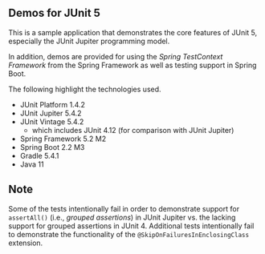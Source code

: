 ## Demos for JUnit 5

This is a sample application that demonstrates the core features of JUnit 5, especially the JUnit Jupiter programming model.

In addition, demos are provided for using the _Spring TestContext Framework_ from the Spring Framework as well as testing support in Spring Boot.

The following highlight the technologies used.

* JUnit Platform 1.4.2
* JUnit Jupiter 5.4.2
* JUnit Vintage 5.4.2
  * which includes JUnit 4.12 (for comparison with JUnit Jupiter)
* Spring Framework 5.2 M2
* Spring Boot 2.2 M3
* Gradle 5.4.1
* Java 11

## Note

Some of the tests intentionally fail in order to demonstrate support for `assertAll()` (i.e., _grouped assertions_) in JUnit Jupiter vs. the lacking support for grouped assertions in JUnit 4. Additional tests intentionally fail to demonstrate the functionality of the `@SkipOnFailuresInEnclosingClass` extension.
